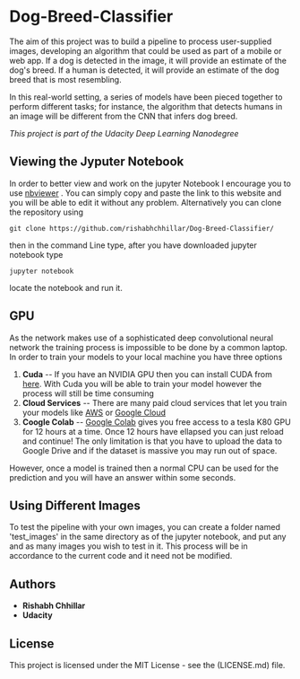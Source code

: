 # Dog-Breed-Classifier

The aim of this project was to build a pipeline to process user-supplied images, developing an algorithm that could be used as part of a mobile or web app. If a dog is detected in the image, it will provide an estimate of the dog's breed. If a human is detected, it will provide an estimate of the dog breed that is most resembling.

In this real-world setting, a series of models have been pieced together to perform different tasks; for instance, the algorithm that detects humans in an image will be different from the CNN that infers dog breed.

    
  *This project is part of the Udacity Deep Learning Nanodegree*


## Viewing the Jyputer Notebook
In order to better view and work on the jupyter Notebook I encourage you to use [nbviewer](https://nbviewer.jupyter.org/) . You can simply copy and paste the link to this website and you will be able to edit it without any problem. Alternatively you can clone the repository using 
```
git clone https://github.com/rishabhchhillar/Dog-Breed-Classifier/
```
then in the command Line type, after you have downloaded jupyter notebook type
```
jupyter notebook
```
locate the notebook and run it.

## GPU
As the network makes use of a sophisticated deep convolutional neural network  the training process is impossible to be done by a common laptop. In order to train your models to your local machine you have three options

1. **Cuda** -- If you have an NVIDIA GPU then you can install CUDA from [here](https://developer.nvidia.com/cuda-downloads). With Cuda you will be able to train your model however the process will still be time consuming
2. **Cloud Services** -- There are many paid cloud services that let you train your models like [AWS](https://aws.amazon.com/fr/) or  [Google Cloud](https://cloud.google.com/)
3. **Coogle Colab** -- [Google Colab](https://colab.research.google.com/) gives you free access to a tesla K80 GPU for 12 hours at a time. Once 12 hours have ellapsed you can just reload and continue! The only limitation is that you have to upload the data to Google Drive and if the dataset is massive you may run out of space.

However, once a model is trained then a normal CPU can be used for the prediction and you will have an answer within some seconds.

## Using Different Images
To test the pipeline with your own images, you can create a folder named 'test_images' in the same directory as of the jupyter notebook, and put any and as many images you wish to test in it. This process will be in accordance to the current code and it need not be modified.

## Authors

* **Rishabh Chhillar** 
* **Udacity**

## License

This project is licensed under the MIT License - see the (LICENSE.md) file.
